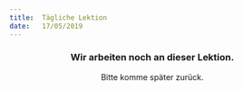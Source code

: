 ```yaml
---
title:  Tägliche Lektion
date:   17/05/2019
---
```


### <center>Wir arbeiten noch an dieser Lektion.</center>
<center>Bitte komme später zurück.</center>